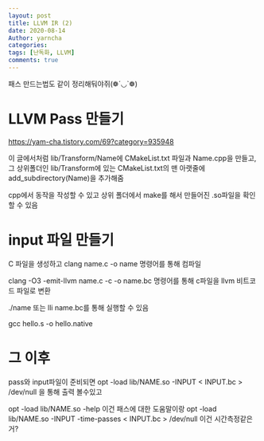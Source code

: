 ```yaml
---
layout: post
title: LLVM IR (2)
date: 2020-08-14
Author: yarncha
categories:
tags: [난독화, LLVM]
comments: true
---
```


패스 만드는법도 같이 정리해둬야쥐(❁´◡`❁)

# LLVM Pass 만들기

https://yam-cha.tistory.com/69?category=935948

이 글에서처럼 lib/Transform/Name에 CMakeList.txt 파일과 Name.cpp을 만들고, 그 상위폴더인 lib/Transform에 있는 CMakeList.txt의 맨 아랫줄에 add_subdirectory(Name)을 추가해줌

cpp에서 동작을 작성할 수 있고 상위 폴더에서 make를 해서 만들어진 .so파일을 확인할 수 있음

# input 파일 만들기

C 파일을 생성하고
clang name.c -o name 명령어를 통해 컴파일

clang -O3 -emit-llvm name.c -c -o name.bc 명령어를 통해 c파일을 llvm 비트코드 파일로 변환

./name 또는 lli name.bc를 통해 실행할 수 있음

gcc hello.s -o hello.native

# 그 이후

pass와 input파일이 준비되면
opt -load lib/NAME.so -INPUT < INPUT.bc > /dev/null 을 통해 출력 볼수있고

opt -load lib/NAME.so -help 이건 패스에 대한 도움말이랑
opt -load lib/NAME.so -INPUT -time-passes < INPUT.bc > /dev/null 이건 시간측정같은거?
